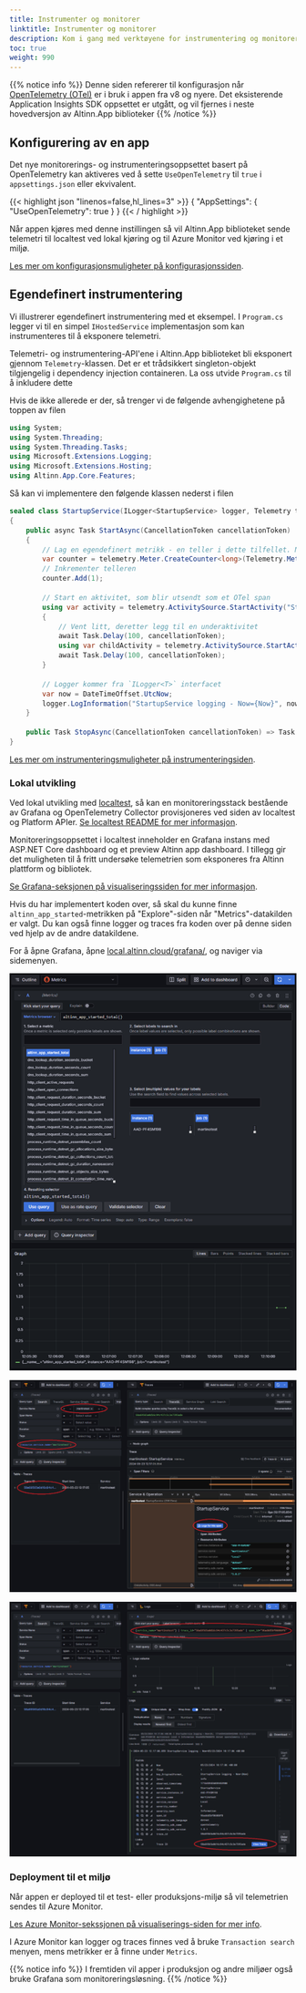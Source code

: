 ```yaml
---
title: Instrumenter og monitorer
linktitle: Instrumenter og monitorer
description: Kom i gang med verktøyene for instrumentering og monitorering i Altinn
toc: true
weight: 990
---
```


{{% notice info %}}
Denne siden refererer til konfigurasjon når [OpenTelemetry (OTel)](https://opentelemetry.io/) er i bruk i appen fra v8 og nyere.
Det eksisterende Application Insights SDK oppsettet er utgått, og vil fjernes i neste hovedversjon av Altinn.App biblioteker
{{% /notice %}}

## Konfigurering av en app

Det nye monitorerings- og instrumenteringsoppsettet basert på OpenTelemetry kan aktiveres ved å sette 
`UseOpenTelemetry` til `true` i `appsettings.json` eller ekvivalent.

{{< highlight json "linenos=false,hl_lines=3" >}}
{
  "AppSettings": {
    "UseOpenTelemetry": true
  }
}
{{< / highlight >}}

Når appen kjøres med denne instillingen så vil Altinn.App biblioteket sende telemetri til localtest ved lokal kjøring
og til Azure Monitor ved kjøring i et miljø.

[Les mer om konfigurasjonsmuligheter på konfigurasjonssiden](/nb/altinn-studio/reference/monitoring/configuration).

## Egendefinert instrumentering

Vi illustrerer egendefinert instrumentering med et eksempel. I `Program.cs` legger vi til en simpel `IHostedService` implementasjon
som kan instrumenteres til å eksponere telemetri.

Telemetri- og instrumentering-API'ene i Altinn.App biblioteket bli eksponert gjennom `Telemetry`-klassen. Det er
et trådsikkert singleton-objekt tilgjengelig i dependency injection containeren.
La oss utvide `Program.cs` til å inkludere dette

Hvis de ikke allerede er der, så trenger vi de følgende avhengighetene på toppen av filen

```csharp
using System;
using System.Threading;
using System.Threading.Tasks;
using Microsoft.Extensions.Logging;
using Microsoft.Extensions.Hosting;
using Altinn.App.Core.Features;
```

Så kan vi implementere den følgende klassen nederst i filen

```csharp
sealed class StartupService(ILogger<StartupService> logger, Telemetry telemetry) : IHostedService
{
    public async Task StartAsync(CancellationToken cancellationToken)
    {
        // Lag en egendefinert metrikk - en teller i dette tilfellet. Navnet blir `altinn_app_started`
        var counter = telemetry.Meter.CreateCounter<long>(Telemetry.Metrics.CreateName("started"));
        // Inkrementer telleren
        counter.Add(1);

        // Start en aktivitet, som blir utsendt som et OTel span
        using var activity = telemetry.ActivitySource.StartActivity("StartupService");
        {
            // Vent litt, deretter legg til en underaktivitet
            await Task.Delay(100, cancellationToken);
            using var childActivity = telemetry.ActivitySource.StartActivity("ChildActivity");
            await Task.Delay(100, cancellationToken);
        }

        // Logger kommer fra `ILogger<T>` interfacet
        var now = DateTimeOffset.UtcNow;
        logger.LogInformation("StartupService logging - Now={Now}", now);
    }

    public Task StopAsync(CancellationToken cancellationToken) => Task.CompletedTask;
}
```

[Les mer om instrumenteringsmuligheter på instrumenteringsiden](/nb/altinn-studio/reference/monitoring/instrumentation).

### Lokal utvikling

Ved lokal utvikling med [localtest](/nb/altinn-studio/guides/local-dev/), så kan en monitoreringsstack bestående av Grafana og OpenTelemetry Collector
provisjoneres ved siden av localtest og Platform APIer. [Se localtest README for mer informasjon](https://github.com/Altinn/app-localtest/blob/main/README.md).

Monitoreringsoppsettet i localtest inneholder en Grafana instans med ASP.NET Core dashboard og et preview Altinn app dashboard.
I tillegg gir det muligheten til å fritt undersøke telemetrien som eksponeres fra Altinn plattform og bibliotek.

[Se Grafana-seksjonen på visualiseringssiden for mer informasjon](/nb/altinn-studio/reference/monitoring/visualisation/#grafana).

Hvis du har implementert koden over, så skal du kunne finne `altinn_app_started`-metrikken på "Explore"-siden når "Metrics"-datakilden er valgt.
Du kan også finne logger og traces fra koden over på denne siden ved hjelp av de andre datakildene.

For å åpne Grafana, åpne [local.altinn.cloud/grafana/](http://local.altinn.cloud/grafana/), og naviger via sidemenyen.

![Utforsk metrikker](grafana-quickstart-metric.png "Utforsk metrikker")

![Explore traces](grafana-quickstart-trace.png "Utforsk traces. Her er det mulig å analysere traces, attributter, samt å filtrere ut logg-meldingene relatert til en trace.")

![Explore logs](grafana-quickstart-logs.png "Utforsk logger. Vi klikket på 'Logs for this span'-knappen, så her ser vi alle logg-meldinger relatert til root-tracen vi laget med koden over. Det er også mulig å navigere tilbake til trace-viewet.")

### Deployment til et miljø

Når appen er deployed til et test- eller produksjons-miljø så vil telemetrien sendes til Azure Monitor.

[Les Azure Monitor-sekssjonen på visualiserings-siden for mer info](/nb/altinn-studio/reference/monitoring/visualisation/#azure-monitor).

I Azure Monitor kan logger og traces finnes ved å bruke `Transaction search` menyen, mens metrikker er å finne under `Metrics`.

{{% notice info %}}
I fremtiden vil apper i produksjon og andre miljøer også bruke Grafana som monitoreringsløsning.
{{% /notice %}}
